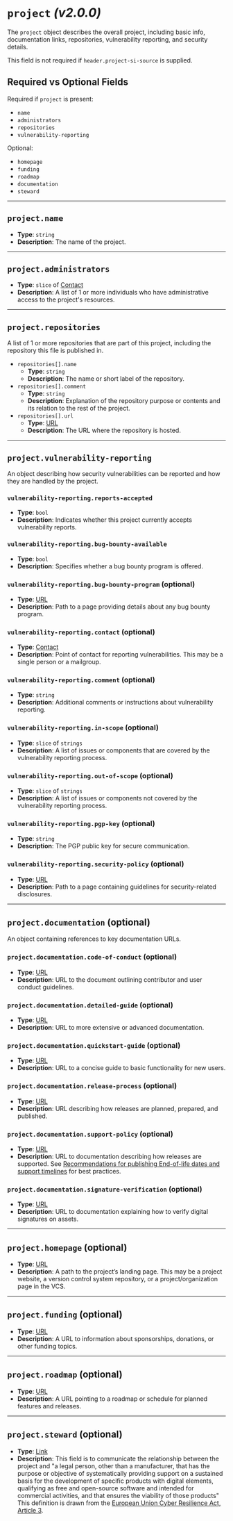 # `project` _(v2.0.0)_

The `project` object describes the overall project, including basic info, documentation links, repositories, vulnerability reporting, and security details.

This field is not required if `header.project-si-source` is supplied.

## Required vs Optional Fields

Required if `project` is present:

- `name`
- `administrators`
- `repositories`
- `vulnerability-reporting`

Optional:

- `homepage`
- `funding`
- `roadmap`
- `documentation`
- `steward`

---

## `project.name`

- **Type**: `string`
- **Description**: The name of the project.

---

## `project.administrators`

- **Type**: `slice` of [Contact]
- **Description**: A list of 1 or more individuals who have administrative access to the project's resources.

---

## `project.repositories`

A list of 1 or more repositories that are part of this project, including the repository this file is published in.

- `repositories[].name`
  - **Type**: `string`
  - **Description**: The name or short label of the repository.
- `repositories[].comment`
  - **Type**: `string`
  - **Description**: Explanation of the repository purpose or contents and its relation to the rest of the project.
- `repositories[].url`
  - **Type**: [URL]
  - **Description**: The URL where the repository is hosted.

---

## `project.vulnerability-reporting`

An object describing how security vulnerabilities can be reported and how they are handled by the project.

### `vulnerability-reporting.reports-accepted`

- **Type**: `bool`
- **Description**: Indicates whether this project currently accepts vulnerability reports.

### `vulnerability-reporting.bug-bounty-available`

- **Type**: `bool`
- **Description**: Specifies whether a bug bounty program is offered.

### `vulnerability-reporting.bug-bounty-program` (optional)

- **Type**: [URL]
- **Description**: Path to a page providing details about any bug bounty program.

### `vulnerability-reporting.contact` (optional)

- **Type**: [Contact]
- **Description**: Point of contact for reporting vulnerabilities. This may be a single person or a mailgroup.

### `vulnerability-reporting.comment` (optional)

- **Type**: `string`
- **Description**: Additional comments or instructions about vulnerability reporting.

### `vulnerability-reporting.in-scope` (optional)

- **Type**: `slice` of `strings`
- **Description**: A list of issues or components that are covered by the vulnerability reporting process.

### `vulnerability-reporting.out-of-scope` (optional)

- **Type**: `slice` of `strings`
- **Description**: A list of issues or components not covered by the vulnerability reporting process.

### `vulnerability-reporting.pgp-key` (optional)

- **Type**: `string`
- **Description**: The PGP public key for secure communication.

### `vulnerability-reporting.security-policy` (optional)

- **Type**: [URL]
- **Description**: Path to a page containing guidelines for security-related disclosures.

---

## `project.documentation` (optional)

An object containing references to key documentation URLs.

### `project.documentation.code-of-conduct` (optional)

- **Type**: [URL]
- **Description**: URL to the document outlining contributor and user conduct guidelines.

### `project.documentation.detailed-guide` (optional)

- **Type**: [URL]
- **Description**: URL to more extensive or advanced documentation.

### `project.documentation.quickstart-guide` (optional)

- **Type**: [URL]
- **Description**: URL to a concise guide to basic functionality for new users.

### `project.documentation.release-process` (optional)

- **Type**: [URL]
- **Description**: URL describing how releases are planned, prepared, and published.

### `project.documentation.support-policy` (optional)

- **Type**: [URL]
- **Description**: URL to documentation describing how releases are supported. See [Recommendations for publishing End-of-life dates and support timelines](https://endoflife.date/recommendations) for best practices.

### `project.documentation.signature-verification` (optional)

- **Type**: [URL]
- **Description**: URL to documentation explaining how to verify digital signatures on assets.

---

## `project.homepage` (optional)

- **Type**: [URL]
- **Description**: A path to the project’s landing page. This may be a project website, a version control system repository, or a project/organization page in the VCS.

---

## `project.funding` (optional)

- **Type**: [URL]
- **Description**: A URL to information about sponsorships, donations, or other funding topics.

---

## `project.roadmap` (optional)

- **Type**: [URL]
- **Description**: A URL pointing to a roadmap or schedule for planned features and releases.

---

## `project.steward` (optional)

- **Type**: [Link]
- **Description**: This field is to communicate the relationship between the project and "a legal person, other than a manufacturer, that has the purpose or objective of systematically providing support on a sustained basis for the development of specific products with digital elements, qualifying as free and open-source software and intended for commercial activities, and that ensures the viability of those products" This definition is drawn from the [European Union Cyber Resilience Act, Article 3](https://eur-lex.europa.eu/eli/reg/2024/2847/oj/eng#art_3).

[URL]: ./aliases.md#url
[Contact]: ./aliases.md#contact
[Link]: ./aliases.md#link
